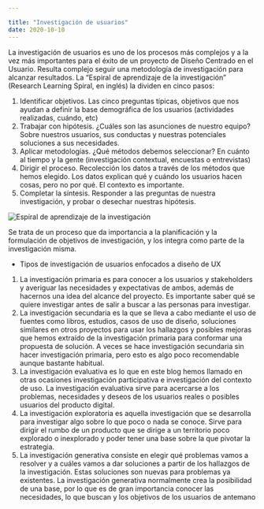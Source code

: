```yaml
---

title: "Investigación de usuarios"
date: 2020-10-10
---
```


La investigación de usuarios es uno de los procesos más complejos y a la vez más importantes para el éxito de un proyecto de Diseño Centrado en el Usuario. Resulta complejo seguir una metodología de investigación para alcanzar resultados. La “Espiral de aprendizaje de la investigación” (Research Learning Spiral, en inglés) la dividen en cinco pasos:

1. Identificar objetivos. Las cinco preguntas típicas, objetivos que nos ayudan a definir la base demográfica de los usuarios (actividades realizadas, cuándo, etc) 
2. Trabajar con hipótesis.  ¿Cuáles son las asunciones de nuestro equipo? Sobre nuestros usuarios, sus conductas y nuestras potenciales soluciones a sus necesidades.
3. Aplicar metodologías. ¿Qué métodos debemos seleccionar? En cuánto al tiempo y la gente (investigación contextual, encuestas o entrevistas) 
4. Dirigir el proceso. Recolección los datos a través de los métodos que hemos elegido. Los datos explican qué y cuándo los usuarios hacen cosas, pero no por qué. El contexto es importante. 
5. Completar la síntesis. Responder a las preguntas de nuestra investigación, y probar o desechar nuestras hipótesis. 

![Espiral de aprendizaje de la investigación](/img/25862171602_34592c335d_b.png) 

Se trata de un proceso que da importancia a la planificación y la formulación de objetivos de investigación, y los integra como parte de la investigación misma. 

* Tipos de investigación de usuarios enfocados a diseño de UX 

1. La investigación primaria es para conocer a los usuarios y stakeholders y averiguar las necesidades y expectativas de ambos, además de hacernos una idea del alcance del proyecto. Es importante saber qué se quiere investigar antes de salir a buscar a las personas para investigar. 
2. La investigación secundaria es la que se lleva a cabo mediante el uso de fuentes como libros, estudios, casos de uso de diseño, soluciones similares en otros proyectos para usar los hallazgos y posibles mejoras que hemos extraído de la investigación primaria para conformar una propuesta de solución. A veces se hace investigación secundaria sin hacer investigación primaria, pero esto es algo poco recomendable aunque bastante habitual. 
3. La investigación evaluativa es lo que en este blog hemos llamado en otras ocasiones investigación participativa e investigación del contexto de uso. La investigación evaluativa sirve para acercarse a los problemas, necesidades y deseos de los usuarios reales o posibles usuarios del producto digital. 
4. La investigación exploratoria es aquella investigación que se desarrolla para investigar algo sobre lo que poco o nada se conoce. Sirve para dirigir el rumbo de un producto que se dirige a un territorio poco explorado o inexplorado y poder tener una base sobre la que pivotar la estrategia. 
5. La investigación generativa consiste en elegir qué problemas vamos a resolver y a cuáles vamos a dar soluciones a partir de los hallazgos de la investigación. Estas soluciones son nuevas para problemas ya existentes. La investigación generativa normalmente crea la posibilidad de una base, por lo que es de gran importancia conocer las necesidades, lo que buscan y los objetivos de los usuarios de antemano